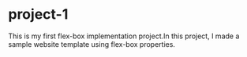 # project-1
This is my first flex-box implementation project.In this project, I made a sample website template using flex-box properties.
